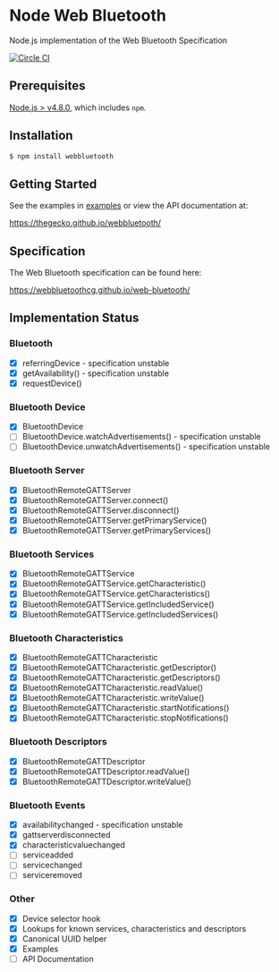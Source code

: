 # Node Web Bluetooth
Node.js implementation of the Web Bluetooth Specification

[![Circle CI](https://circleci.com/gh/thegecko/webbluetooth.svg?style=shield)](https://circleci.com/gh/thegecko/webbluetooth/)

## Prerequisites

[Node.js > v4.8.0](https://nodejs.org), which includes `npm`.

## Installation

```bash
$ npm install webbluetooth
```

## Getting Started

See the examples in [examples](https://github.com/thegecko/webbluetooth/tree/master/examples/) or view the API documentation at:

https://thegecko.github.io/webbluetooth/

## Specification

The Web Bluetooth specification can be found here:

https://webbluetoothcg.github.io/web-bluetooth/

## Implementation Status

### Bluetooth

- [x] referringDevice - specification unstable
- [x] getAvailability() - specification unstable
- [x] requestDevice()

### Bluetooth Device

- [x] BluetoothDevice
- [ ] BluetoothDevice.watchAdvertisements() - specification unstable
- [ ] BluetoothDevice.unwatchAdvertisements() - specification unstable

### Bluetooth Server

- [x] BluetoothRemoteGATTServer
- [x] BluetoothRemoteGATTServer.connect()
- [x] BluetoothRemoteGATTServer.disconnect()
- [x] BluetoothRemoteGATTServer.getPrimaryService()
- [x] BluetoothRemoteGATTServer.getPrimaryServices()

### Bluetooth Services

- [x] BluetoothRemoteGATTService
- [x] BluetoothRemoteGATTService.getCharacteristic()
- [x] BluetoothRemoteGATTService.getCharacteristics()
- [x] BluetoothRemoteGATTService.getIncludedService()
- [x] BluetoothRemoteGATTService.getIncludedServices()

### Bluetooth Characteristics

- [x] BluetoothRemoteGATTCharacteristic
- [x] BluetoothRemoteGATTCharacteristic.getDescriptor()
- [x] BluetoothRemoteGATTCharacteristic.getDescriptors()
- [x] BluetoothRemoteGATTCharacteristic.readValue()
- [x] BluetoothRemoteGATTCharacteristic.writeValue()
- [x] BluetoothRemoteGATTCharacteristic.startNotifications()
- [x] BluetoothRemoteGATTCharacteristic.stopNotifications()

### Bluetooth Descriptors

- [x] BluetoothRemoteGATTDescriptor
- [x] BluetoothRemoteGATTDescriptor.readValue()
- [x] BluetoothRemoteGATTDescriptor.writeValue()

### Bluetooth Events

- [x] availabilitychanged - specification unstable
- [x] gattserverdisconnected
- [x] characteristicvaluechanged
- [ ] serviceadded
- [ ] servicechanged
- [ ] serviceremoved

### Other

- [x] Device selector hook
- [x] Lookups for known services, characteristics and descriptors
- [x] Canonical UUID helper
- [x] Examples
- [ ] API Documentation
